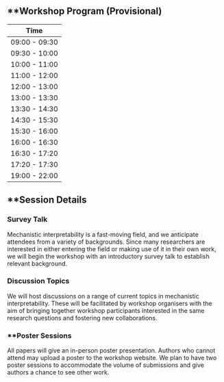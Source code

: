 ## **Workshop Program (Provisional)

| **Time** |
|---|
| 09:00 - 09:30 |
| 09:30 - 10:00 |
| 10:00 - 11:00 |
| 11:00 - 12:00 |
| 12:00 - 13:00 |
| 13:00 - 13:30 |
| 13:30 - 14:30 |
| 14:30 - 15:30 |
| 15:30 - 16:00 |
| 16:00 - 16:30 |
| 16:30 - 17:20 |
| 17:20 - 17:30 |
| 19:00 - 22:00 |

## **Session Details
### Survey Talk
Mechanistic interpretability is a fast-moving field, and we anticipate attendees from a variety of backgrounds. Since many researchers are interested in either entering the field or making use of it in their own work, we will begin the workshop with an introductory survey talk to establish relevant background. 
### Discussion Topics
We will host discussions on a range of current topics in mechanistic interpretability. These will be facilitated by workshop organisers with the aim of bringing together workshop participants interested in the same research questions and fostering new collaborations. 
### **Poster Sessions
All papers will give an in-person poster presentation. Authors who cannot attend may upload a poster to the workshop website. We plan to have two poster sessions to accommodate the volume of submissions and give authors a chance to see other work.